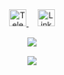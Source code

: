 <div align='center'>
	<a href="https://t.me/itkrivoshei">
		<img alt="Telegram" width="30" src="https://media.giphy.com/media/g8XwBTgbU6YZdkC8Db/giphy.gif"/>
	</a>
	<span>&nbsp;&nbsp;&nbsp;</span>
	<a href="https://www.linkedin.com/in/itkivoshei/">
		<img alt="LinkedIn" width="30" src="https://media.giphy.com/media/yDM1kJZthxFPoGDdmq/giphy.gif"/>
	</a>
	<br><br>
	<a href="https://github.com/itkrivoshei">
		<img src="https://media.giphy.com/media/TA5UdQTc3NVKg/giphy.gif"/>
	</a>
	<br><br>
	<a href="https://github.com/itkrivoshei">
		<img src="https://github-readme-stats.vercel.app/api?username=itkrivoshei&show_icons=true&theme=tokyonight&hide=issues,contribs&line_height=30px" />
	</a>
</div>
